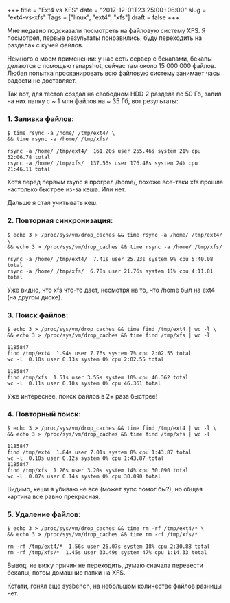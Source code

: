 +++
title = "Ext4 vs XFS"
date = "2017-12-01T23:25:00+06:00"
slug = "ext4-vs-xfs"
Tags = ["linux", "ext4", "xfs"]
draft = false
+++

Мне недавно подсказали посмотреть на файловую систему XFS. Я посмотрел, первые результаты понравились, буду переходить на разделах с кучей файлов.

<!--more-->

Немного о моем применении: у нас есть сервер с бекапами, бекапы делаются с помощью rsnapshot, сейчас там около 15 000 000 файлов. Любая попытка просканировать всю файловую систему занимает часы радости не доставляет.

Так вот, для тестов создал на свободном HDD 2 раздела по 50 Гб, залил на них папку с ~ 1 млн файлов на ~ 35 Гб, вот результаты:

### 1. Заливка файлов:

```
$ time rsync -a /home/ /tmp/ext4/ \
&& time rsync -a /home/ /tmp/xfs/

rsync -a /home/ /tmp/ext4/  161.20s user 255.46s system 21% cpu 32:06.78 total
rsync -a /home/ /tmp/xfs/  137.56s user 176.48s system 24% cpu 21:46.11 total
```

Хотя перед первым rsync я прогрел /home/, похоже все-таки xfs прошла настолько быстрее из-за кеша. Или нет.

Дальше я стал учитывать кеш.

### 2. Повторная синхронизация:

```
$ echo 3 > /proc/sys/vm/drop_caches && time rsync -a /home/ /tmp/ext4/ \
&& echo 3 > /proc/sys/vm/drop_caches && time rsync -a /home/ /tmp/xfs/

rsync -a /home/ /tmp/ext4/  7.41s user 25.23s system 9% cpu 5:40.08 total
rsync -a /home/ /tmp/xfs/  6.78s user 21.76s system 11% cpu 4:11.81 total
```

Уже видно, что xfs что-то дает, несмотря на то, что /home был на ext4 (на другом диске).

### 3. Поиск файлов:

```
$ echo 3 > /proc/sys/vm/drop_caches && time find /tmp/ext4 | wc -l \
&& echo 3 > /proc/sys/vm/drop_caches && time find /tmp/xfs | wc -l

1185847
find /tmp/ext4  1.94s user 7.76s system 7% cpu 2:02.55 total
wc -l  0.10s user 0.13s system 0% cpu 2:02.55 total

1185847
find /tmp/xfs  1.51s user 3.55s system 10% cpu 46.362 total
wc -l  0.11s user 0.10s system 0% cpu 46.361 total
```

Уже интереснее, поиск файлов в 2+ раза быстрее!

### 4. Повторный поиск:

```
$ echo 3 > /proc/sys/vm/drop_caches && time find /tmp/ext4 | wc -l \
&& echo 3 > /proc/sys/vm/drop_caches && time find /tmp/xfs | wc -l

1185847
find /tmp/ext4  1.84s user 7.01s system 8% cpu 1:43.87 total
wc -l  0.10s user 0.12s system 0% cpu 1:43.87 total
1185847
find /tmp/xfs  1.26s user 3.20s system 14% cpu 30.090 total
wc -l  0.07s user 0.14s system 0% cpu 30.090 total
```

Видимо, кеши я убиваю не все (может sync помог бы?), но общая картина все равно прекрасная.

### 5. Удаление файлов:
```
$ echo 3 > /proc/sys/vm/drop_caches && time rm -rf /tmp/ext4/* \
&& echo 3 > /proc/sys/vm/drop_caches && time rm -rf /tmp/xfs/*

rm -rf /tmp/ext4/*  1.56s user 26.07s system 18% cpu 2:30.88 total
rm -rf /tmp/xfs/*  1.45s user 33.49s system 47% cpu 1:14.33 total
```

Вывод: не вижу причин не переходить, думаю сначала перевести бекапы, потом домашние папки на XFS.

Кстати, гонял еще sysbench, на небольшом количестве файлов разницы нет.
